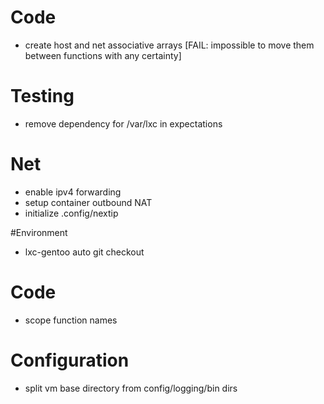 # Code
* create host and net associative arrays [FAIL: impossible to move them between functions with any certainty]

# Testing
* remove dependency for /var/lxc in expectations

# Net
* enable ipv4 forwarding
* setup container outbound NAT
* initialize .config/nextip

#Environment
* lxc-gentoo auto git checkout

# Code
* scope function names

# Configuration
* split vm base directory from config/logging/bin dirs